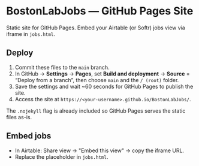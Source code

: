 # BostonLabJobs — GitHub Pages Site

Static site for GitHub Pages. Embed your Airtable (or Softr) jobs view via iframe in `jobs.html`.

## Deploy
1. Commit these files to the `main` branch.
2. In GitHub → **Settings** → **Pages**, set **Build and deployment** → **Source** = “Deploy from a branch”, then choose `main` and the `/ (root)` folder.
3. Save the settings and wait ~60 seconds for GitHub Pages to publish the site.
4. Access the site at `https://<your-username>.github.io/BostonLabJobs/`.

The `.nojekyll` flag is already included so GitHub Pages serves the static files as-is.

## Embed jobs
- In Airtable: Share view → "Embed this view" → copy the iframe URL.
- Replace the placeholder in `jobs.html`.
